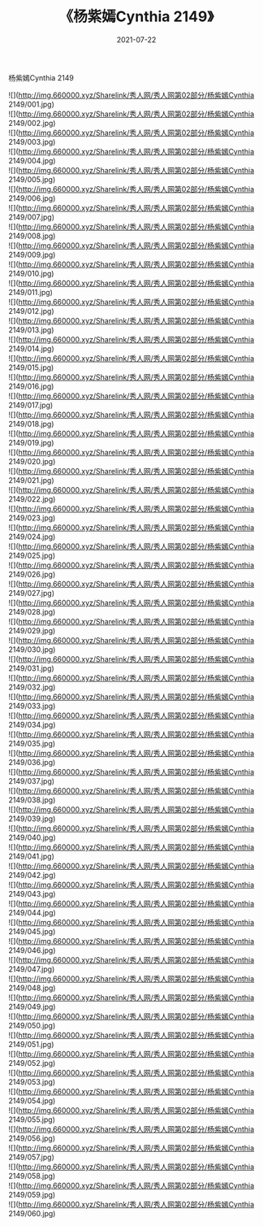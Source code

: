 ﻿---
layout: post
title:  《杨紫嫣Cynthia 2149》
date:   2021-07-22
img: http://img.660000.xyz/Sharelink/秀人网/秀人网第02部分/杨紫嫣Cynthia 2149/000.jpg
categories: [美女, 清纯, 唯美]
---

杨紫嫣Cynthia 2149

  ![](http://img.660000.xyz/Sharelink/秀人网/秀人网第02部分/杨紫嫣Cynthia 2149/001.jpg) <br> ![](http://img.660000.xyz/Sharelink/秀人网/秀人网第02部分/杨紫嫣Cynthia 2149/002.jpg) <br> ![](http://img.660000.xyz/Sharelink/秀人网/秀人网第02部分/杨紫嫣Cynthia 2149/003.jpg) <br> ![](http://img.660000.xyz/Sharelink/秀人网/秀人网第02部分/杨紫嫣Cynthia 2149/004.jpg) <br> ![](http://img.660000.xyz/Sharelink/秀人网/秀人网第02部分/杨紫嫣Cynthia 2149/005.jpg) <br> ![](http://img.660000.xyz/Sharelink/秀人网/秀人网第02部分/杨紫嫣Cynthia 2149/006.jpg) <br> ![](http://img.660000.xyz/Sharelink/秀人网/秀人网第02部分/杨紫嫣Cynthia 2149/007.jpg) <br> ![](http://img.660000.xyz/Sharelink/秀人网/秀人网第02部分/杨紫嫣Cynthia 2149/008.jpg) <br> ![](http://img.660000.xyz/Sharelink/秀人网/秀人网第02部分/杨紫嫣Cynthia 2149/009.jpg) <br> ![](http://img.660000.xyz/Sharelink/秀人网/秀人网第02部分/杨紫嫣Cynthia 2149/010.jpg) <br> ![](http://img.660000.xyz/Sharelink/秀人网/秀人网第02部分/杨紫嫣Cynthia 2149/011.jpg) <br> ![](http://img.660000.xyz/Sharelink/秀人网/秀人网第02部分/杨紫嫣Cynthia 2149/012.jpg) <br> ![](http://img.660000.xyz/Sharelink/秀人网/秀人网第02部分/杨紫嫣Cynthia 2149/013.jpg) <br> ![](http://img.660000.xyz/Sharelink/秀人网/秀人网第02部分/杨紫嫣Cynthia 2149/014.jpg) <br> ![](http://img.660000.xyz/Sharelink/秀人网/秀人网第02部分/杨紫嫣Cynthia 2149/015.jpg) <br> ![](http://img.660000.xyz/Sharelink/秀人网/秀人网第02部分/杨紫嫣Cynthia 2149/016.jpg) <br> ![](http://img.660000.xyz/Sharelink/秀人网/秀人网第02部分/杨紫嫣Cynthia 2149/017.jpg) <br> ![](http://img.660000.xyz/Sharelink/秀人网/秀人网第02部分/杨紫嫣Cynthia 2149/018.jpg) <br> ![](http://img.660000.xyz/Sharelink/秀人网/秀人网第02部分/杨紫嫣Cynthia 2149/019.jpg) <br> ![](http://img.660000.xyz/Sharelink/秀人网/秀人网第02部分/杨紫嫣Cynthia 2149/020.jpg) <br> ![](http://img.660000.xyz/Sharelink/秀人网/秀人网第02部分/杨紫嫣Cynthia 2149/021.jpg) <br> ![](http://img.660000.xyz/Sharelink/秀人网/秀人网第02部分/杨紫嫣Cynthia 2149/022.jpg) <br> ![](http://img.660000.xyz/Sharelink/秀人网/秀人网第02部分/杨紫嫣Cynthia 2149/023.jpg) <br> ![](http://img.660000.xyz/Sharelink/秀人网/秀人网第02部分/杨紫嫣Cynthia 2149/024.jpg) <br> ![](http://img.660000.xyz/Sharelink/秀人网/秀人网第02部分/杨紫嫣Cynthia 2149/025.jpg) <br> ![](http://img.660000.xyz/Sharelink/秀人网/秀人网第02部分/杨紫嫣Cynthia 2149/026.jpg) <br> ![](http://img.660000.xyz/Sharelink/秀人网/秀人网第02部分/杨紫嫣Cynthia 2149/027.jpg) <br> ![](http://img.660000.xyz/Sharelink/秀人网/秀人网第02部分/杨紫嫣Cynthia 2149/028.jpg) <br> ![](http://img.660000.xyz/Sharelink/秀人网/秀人网第02部分/杨紫嫣Cynthia 2149/029.jpg) <br> ![](http://img.660000.xyz/Sharelink/秀人网/秀人网第02部分/杨紫嫣Cynthia 2149/030.jpg) <br> ![](http://img.660000.xyz/Sharelink/秀人网/秀人网第02部分/杨紫嫣Cynthia 2149/031.jpg) <br> ![](http://img.660000.xyz/Sharelink/秀人网/秀人网第02部分/杨紫嫣Cynthia 2149/032.jpg) <br> ![](http://img.660000.xyz/Sharelink/秀人网/秀人网第02部分/杨紫嫣Cynthia 2149/033.jpg) <br> ![](http://img.660000.xyz/Sharelink/秀人网/秀人网第02部分/杨紫嫣Cynthia 2149/034.jpg) <br> ![](http://img.660000.xyz/Sharelink/秀人网/秀人网第02部分/杨紫嫣Cynthia 2149/035.jpg) <br> ![](http://img.660000.xyz/Sharelink/秀人网/秀人网第02部分/杨紫嫣Cynthia 2149/036.jpg) <br> ![](http://img.660000.xyz/Sharelink/秀人网/秀人网第02部分/杨紫嫣Cynthia 2149/037.jpg) <br> ![](http://img.660000.xyz/Sharelink/秀人网/秀人网第02部分/杨紫嫣Cynthia 2149/038.jpg) <br> ![](http://img.660000.xyz/Sharelink/秀人网/秀人网第02部分/杨紫嫣Cynthia 2149/039.jpg) <br> ![](http://img.660000.xyz/Sharelink/秀人网/秀人网第02部分/杨紫嫣Cynthia 2149/040.jpg) <br> ![](http://img.660000.xyz/Sharelink/秀人网/秀人网第02部分/杨紫嫣Cynthia 2149/041.jpg) <br> ![](http://img.660000.xyz/Sharelink/秀人网/秀人网第02部分/杨紫嫣Cynthia 2149/042.jpg) <br> ![](http://img.660000.xyz/Sharelink/秀人网/秀人网第02部分/杨紫嫣Cynthia 2149/043.jpg) <br> ![](http://img.660000.xyz/Sharelink/秀人网/秀人网第02部分/杨紫嫣Cynthia 2149/044.jpg) <br> ![](http://img.660000.xyz/Sharelink/秀人网/秀人网第02部分/杨紫嫣Cynthia 2149/045.jpg) <br> ![](http://img.660000.xyz/Sharelink/秀人网/秀人网第02部分/杨紫嫣Cynthia 2149/046.jpg) <br> ![](http://img.660000.xyz/Sharelink/秀人网/秀人网第02部分/杨紫嫣Cynthia 2149/047.jpg) <br> ![](http://img.660000.xyz/Sharelink/秀人网/秀人网第02部分/杨紫嫣Cynthia 2149/048.jpg) <br> ![](http://img.660000.xyz/Sharelink/秀人网/秀人网第02部分/杨紫嫣Cynthia 2149/049.jpg) <br> ![](http://img.660000.xyz/Sharelink/秀人网/秀人网第02部分/杨紫嫣Cynthia 2149/050.jpg) <br> ![](http://img.660000.xyz/Sharelink/秀人网/秀人网第02部分/杨紫嫣Cynthia 2149/051.jpg) <br> ![](http://img.660000.xyz/Sharelink/秀人网/秀人网第02部分/杨紫嫣Cynthia 2149/052.jpg) <br> ![](http://img.660000.xyz/Sharelink/秀人网/秀人网第02部分/杨紫嫣Cynthia 2149/053.jpg) <br> ![](http://img.660000.xyz/Sharelink/秀人网/秀人网第02部分/杨紫嫣Cynthia 2149/054.jpg) <br> ![](http://img.660000.xyz/Sharelink/秀人网/秀人网第02部分/杨紫嫣Cynthia 2149/055.jpg) <br> ![](http://img.660000.xyz/Sharelink/秀人网/秀人网第02部分/杨紫嫣Cynthia 2149/056.jpg) <br> ![](http://img.660000.xyz/Sharelink/秀人网/秀人网第02部分/杨紫嫣Cynthia 2149/057.jpg) <br> ![](http://img.660000.xyz/Sharelink/秀人网/秀人网第02部分/杨紫嫣Cynthia 2149/058.jpg) <br> ![](http://img.660000.xyz/Sharelink/秀人网/秀人网第02部分/杨紫嫣Cynthia 2149/059.jpg) <br> ![](http://img.660000.xyz/Sharelink/秀人网/秀人网第02部分/杨紫嫣Cynthia 2149/060.jpg) <br>
